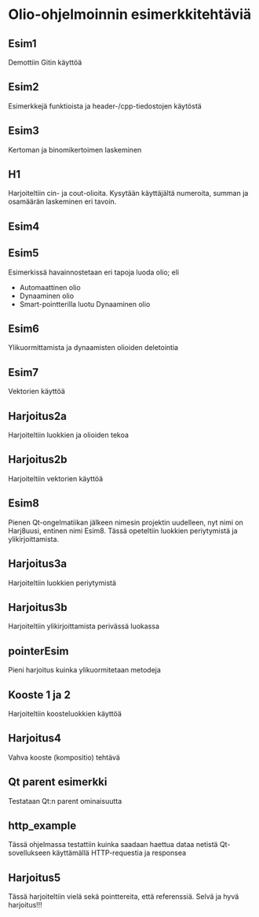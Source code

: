 # Olio-ohjelmoinnin esimerkkitehtäviä

## Esim1

Demottiin Gitin käyttöä

## Esim2

Esimerkkejä funktioista ja header-/cpp-tiedostojen käytöstä

## Esim3

Kertoman ja binomikertoimen laskeminen

## H1 

Harjoiteltiin cin- ja cout-olioita. Kysytään käyttäjältä numeroita,
summan ja osamäärän laskeminen eri tavoin.

## Esim4

## Esim5

Esimerkissä havainnostetaan eri tapoja luoda olio; eli
<ul>
<li>Automaattinen olio</li>
<li>Dynaaminen olio</li>
<li>Smart-pointterilla luotu Dynaaminen olio</li>
</ul>

## Esim6
Ylikuormittamista ja dynaamisten olioiden deletointia

## Esim7
Vektorien käyttöä

## Harjoitus2a
Harjoiteltiin luokkien ja olioiden tekoa

## Harjoitus2b
Harjoiteltiin vektorien käyttöä

## Esim8
Pienen Qt-ongelmatiikan jälkeen nimesin projektin uudelleen,
nyt nimi on Harj8uusi, entinen nimi Esim8. 
Tässä opeteltiin luokkien periytymistä ja ylikirjoittamista.

## Harjoitus3a
Harjoiteltiin luokkien periytymistä

## Harjoitus3b
Harjoiteltiin ylikirjoittamista perivässä luokassa

## pointerEsim
Pieni harjoitus kuinka ylikuormitetaan metodeja

## Kooste 1 ja 2
Harjoiteltiin koosteluokkien käyttöä

## Harjoitus4
Vahva kooste (kompositio) tehtävä

## Qt parent esimerkki
Testataan Qt:n parent ominaisuutta

## http_example
Tässä ohjelmassa testattiin kuinka saadaan haettua dataa netistä
Qt-sovellukseen käyttämällä HTTP-requestia ja responsea

## Harjoitus5
Tässä harjoiteltiin vielä sekä pointtereita, että referenssiä. Selvä
ja hyvä harjoitus!!!